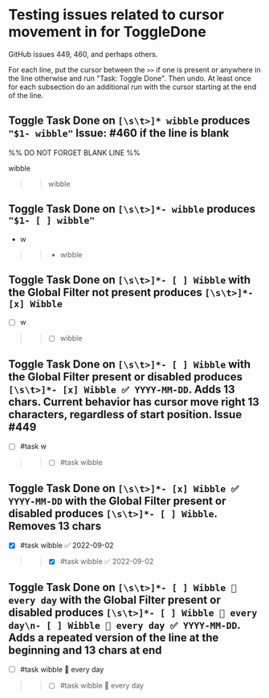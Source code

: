 # Testing issues related to cursor movement in for ToggleDone

GitHub issues 449, 460, and perhaps others.

For each line, put the cursor between the `>>` if one is present or anywhere in the line otherwise and run "Task: Toggle Done". Then undo.
At least once for each subsection do an additional run with the cursor starting at the end of the line.

## Toggle Task Done on `[\s\t>]* wibble` produces `"$1- wibble"` Issue: #460 if the line is blank

%% DO NOT FORGET BLANK LINE %%

>>
wibble
>> wibble

## Toggle Task Done on `[\s\t>]*- wibble` produces `"$1- [ ] wibble"`

- w

>> - wibble

## Toggle Task Done on  `[\s\t>]*- [ ] Wibble` with the Global Filter not present produces  `[\s\t>]*- [x] Wibble`

- [ ] w

>> - [ ] wibble

## Toggle Task Done on `[\s\t>]*- [ ] Wibble` with the Global Filter present or disabled produces  `[\s\t>]*- [x] Wibble ✅ YYYY-MM-DD`. Adds 13 chars. Current behavior has cursor move right 13 characters, regardless of start position. Issue #449

- [ ] #task w

>> - [ ] #task wibble

## Toggle Task Done on  `[\s\t>]*- [x] Wibble ✅ YYYY-MM-DD` with the Global Filter present or disabled produces  `[\s\t>]*- [ ] Wibble`. Removes 13 chars

- [x] #task wibble ✅ 2022-09-02

>> - [x] #task wibble ✅ 2022-09-02

## Toggle Task Done on  `[\s\t>]*- [ ] Wibble 🔁 every day` with the Global Filter present or disabled produces  `[\s\t>]*- [ ] Wibble 🔁 every day\n- [ ] Wibble 🔁 every day ✅ YYYY-MM-DD`. Adds a repeated version of the line at the beginning and 13 chars at end

- [ ] #task wibble 🔁 every day

>> - [ ] #task wibble 🔁 every day

